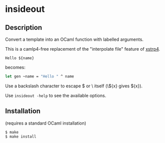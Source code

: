 insideout
=========

Description
-----------

Convert a template into an OCaml function with labelled arguments.

This is a camlp4-free replacement of the "interpolate file" feature of
[xstrp4](http://projects.camlcity.org/projects/xstrp4.html).

```
Hello ${name}
```

becomes:

```ocaml
let gen ~name = "Hello " ^ name
```
Use a backslash character to escape $ or \ itself (\\\${x} gives \${x}).

Use `insideout -help` to see the available options.

Installation
------------

(requires a standard OCaml installation)

```
$ make
$ make install
```
